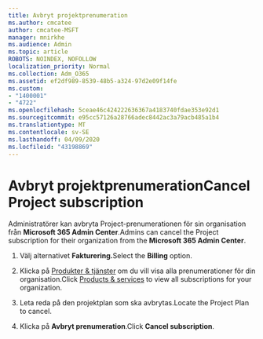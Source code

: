 ```yaml
---
title: Avbryt projektprenumeration
ms.author: cmcatee
author: cmcatee-MSFT
manager: mnirkhe
ms.audience: Admin
ms.topic: article
ROBOTS: NOINDEX, NOFOLLOW
localization_priority: Normal
ms.collection: Adm_O365
ms.assetid: ef2df989-8539-48b5-a324-97d2e09f14fe
ms.custom:
- "1400001"
- "4722"
ms.openlocfilehash: 5ceae46c424222636367a4183740fdae353e92d1
ms.sourcegitcommit: e95cc57126a28766adec8442ac3a79acb485a1b4
ms.translationtype: MT
ms.contentlocale: sv-SE
ms.lasthandoff: 04/09/2020
ms.locfileid: "43198869"
---
```

# <a name="cancel-project-subscription"></a><span data-ttu-id="42f64-102">Avbryt projektprenumeration</span><span class="sxs-lookup"><span data-stu-id="42f64-102">Cancel Project subscription</span></span>

<span data-ttu-id="42f64-103">Administratörer kan avbryta Project-prenumerationen för sin organisation från **Microsoft 365 Admin Center**.</span><span class="sxs-lookup"><span data-stu-id="42f64-103">Admins can cancel the Project subscription for their organization from the **Microsoft 365 Admin Center**.</span></span> 

1. <span data-ttu-id="42f64-104">Välj alternativet **Fakturering.**</span><span class="sxs-lookup"><span data-stu-id="42f64-104">Select the **Billing** option.</span></span>

2. <span data-ttu-id="42f64-105">Klicka på [Produkter & tjänster](https://admin.microsoft.com/AdminPortal/Home?adminportal=1&msCV=%2BbOQtMNsz0ei8f5z.0.36#/subscriptions) om du vill visa alla prenumerationer för din organisation.</span><span class="sxs-lookup"><span data-stu-id="42f64-105">Click [Products & services](https://admin.microsoft.com/AdminPortal/Home?adminportal=1&msCV=%2BbOQtMNsz0ei8f5z.0.36#/subscriptions) to view all subscriptions for your organization.</span></span>

3. <span data-ttu-id="42f64-106">Leta reda på den projektplan som ska avbrytas.</span><span class="sxs-lookup"><span data-stu-id="42f64-106">Locate the Project Plan to cancel.</span></span>

4. <span data-ttu-id="42f64-107">Klicka på **Avbryt prenumeration**.</span><span class="sxs-lookup"><span data-stu-id="42f64-107">Click **Cancel subscription**.</span></span>
